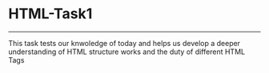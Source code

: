 # HTML-Task1

---

This task tests our knwoledge of today and helps us develop a deeper understanding of HTML structure works and the duty of different HTML Tags

